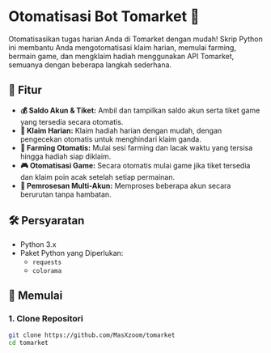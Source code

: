 # Otomatisasi Bot Tomarket 🚀

Otomatisasikan tugas harian Anda di Tomarket dengan mudah! Skrip Python ini membantu Anda mengotomatisasi klaim harian, memulai farming, bermain game, dan mengklaim hadiah menggunakan API Tomarket, semuanya dengan beberapa langkah sederhana.

## 🌟 Fitur

- **💰 Saldo Akun & Tiket:** Ambil dan tampilkan saldo akun serta tiket game yang tersedia secara otomatis.
- **📅 Klaim Harian:** Klaim hadiah harian dengan mudah, dengan pengecekan otomatis untuk menghindari klaim ganda.
- **🌾 Farming Otomatis:** Mulai sesi farming dan lacak waktu yang tersisa hingga hadiah siap diklaim.
- **🎮 Otomatisasi Game:** Secara otomatis mulai game jika tiket tersedia dan klaim poin acak setelah setiap permainan.
- **🔄 Pemrosesan Multi-Akun:** Memproses beberapa akun secara berurutan tanpa hambatan.

## 🛠 Persyaratan

- Python 3.x
- Paket Python yang Diperlukan:
  - `requests`
  - `colorama`

## 🚀 Memulai

### 1. Clone Repositori

```bash
git clone https://github.com/MasXzoom/tomarket
cd tomarket
```
